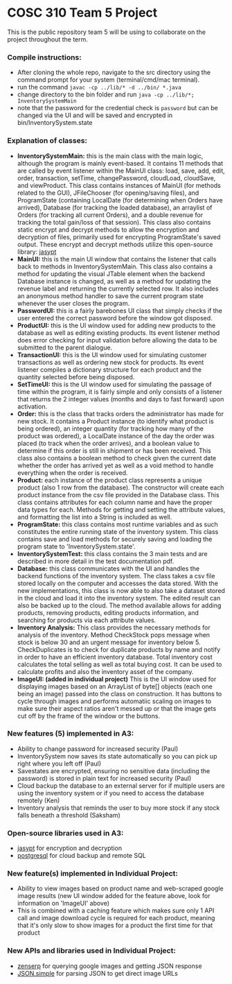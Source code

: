 # COSC 310 Team 5 Project
This is the public repository team 5 will be using to collaborate on the project throughout the term.
### Compile instructions:
 - After cloning the whole repo, navigate to the src directory using the command prompt for your system (terminal/cmd/mac terminal).
 - run the command `javac -cp ../lib/* -d ../bin/ *.java`
 - change directory to the bin folder and run `java -cp ../lib/*; InventorySystemMain`
 - note that the password for the credential check is `password` but can be changed via the UI and will be saved and encrypted in bin/InventorySystem.state

### Explanation of classes:
 - **InventorySystemMain:** this is the main class with the main logic, although the program is mainly event-based. It contains 11 methods that are called by event listener within the MainUI class: load, save, add, edit, order, transaction, setTime, changePassword, cloudLoad, cloudSave, and viewProduct. This class contains  instances of MainUI (for methods related to the GUI), JFileChooser (for opening/saving files), and ProgramState (containing LocalDate (for determining when Orders have arrived), Database (for tracking the loaded database), an arraylist of Orders (for tracking all current Orders), and a double revenue for tracking the total gain/loss of that session). This class also contains static encrypt and decrypt methods to allow the encryption and decryption of files, primarily used for encrypting ProgramState's saved output. These encrypt and decrypt methods utilize this open-source library: [jasypt](https://github.com/jasypt/jasypt)
 - **MainUI:** this is the main UI window that contains the listener that calls back to methods in InventorySystemMain. This class also contains a method for updating the visual JTable element when the backend Database instance is changed, as well as a method for updating the revenue label and returning the currently selected row. It also includes an anonymous method handler to save the current program state whenever the user closes the program.
 - **PasswordUI:** this is a fairly barebones UI class that simply checks if the user entered the correct password before the window got disposed.
 - **ProductUI:** this is the UI window used for adding new products to the database as well as editing existing products. Its event listener method does error checking for input validation before allowing the data to be submitted to the parent dialogue.
 - **TransactionUI:** this is the UI window used for simulating customer transactions as well as ordering new stock for products. Its event listener compiles a dictionary structure for each product and the quantity selected before being disposed.
 - **SetTimeUI:** this is the UI window used for simulating the passage of time within the program, it is fairly simple and only consists of a listener that returns the 2 integer values (months and days to fast forward) upon activation.
 - **Order:** this is the class that tracks orders the administrator has made for new stock. It contains a Product instance (to identify what product is being ordered), an integer quantity (for tracking how many of the product was ordered), a LocalDate instance of the day the order was placed (to track when the order arrives), and a boolean value to determine if this order is still in shipment or has been received. This class also contains a boolean method to check given the current date whether the order has arrived yet as well as a void method to handle everything when the order is received.
 - **Product:** each instance of the product class represents a unique product (also 1 row from the database). The constructor will create each product instance from the csv file provided in the Database class. This class contains attributes for each column name and have the proper data types for each. Methods for getting and setting the attribute values, and formatting the list into a String is included as well.
 - **ProgramState:** this class contains most runtime variables and as such constitutes the entire running state of the inventory system. This class contains save and load methods for securely saving and loading the program state to 'InventorySystem.state'.
 - **InventorySystemTest:** this class contains the 3 main tests and are described in more detail in the test documentation pdf.
 - **Database:** this class communicates with the UI and handles the backend functions of the inventory system. The class takes a csv file stored locally on the computer and accesses the data stored. With the new implementations, this class is now able to also take a dataset stored in the cloud and load it into the inventory system. The edited result can also be backed up to the cloud. The method available allows for adding products, removing products, editing products information, and searching for products via each attribute values.
- **Inventory Analysis:** This class provides the necessary methods for analysis of the inventory. Method CheckStock pops message when stock is below 30 and an urgent message for inventory below 5. CheckDuplicates is to check for duplicate products by name and notify in order to have an efficient inventory database. Total inventory cost calculates the total selling as well as total buying cost. It can be used to calculate profits and also the inventory asset of the company.
- **ImageUI: (added in individual project)** This is the UI window used for displaying images based on an ArrayList of byte[] objects (each one being an image) passed into the class on construction. It has buttons to cycle through images and performs automatiic scaling on images to make sure their aspect ratios aren't messed up or that the image gets cut off by the frame of the window or the buttons.

### New features (5) implemented in A3:
 - Ability to change password for increased security (Paul)
 - InventorySystem now saves its state automatically so you can pick up right where you left off (Paul)
 - Savestates are encrypted, ensuring no sensitive data (including the password) is stored in plain text for increased security (Paul)
 - Cloud backup the database to an external server for if multiple users are using the inventory system or if you need to access the database remotely (Ken)
 - Inventory analysis that reminds the user to buy more stock if any stock falls beneath a threshold (Saksham)

### Open-source libraries used in A3:
 - [jasypt](https://github.com/jasypt/jasypt) for encryption and decryption
 - [postgresql](https://jdbc.postgresql.org/) for cloud backup and remote SQL

### New feature(s) implemented in Individual Project:
 - Ability to view images based on product name and web-scraped google image results (new UI window added for the feature above, look for information on 'ImageUI' above)
 - This is combined with a caching feature which makes sure only 1 API call and image download cycle is required for each product, meaning that it's only slow to show images for a product the first time for that product
 
### New APIs and libraries used in Individual Project:
 - [zenserp](https://zenserp.com) for querying google images and getting JSON response
 - [JSON.simple](https://mvnrepository.com/artifact/com.googlecode.json-simple/json-simple) for parsing JSON to get direct image URLs
